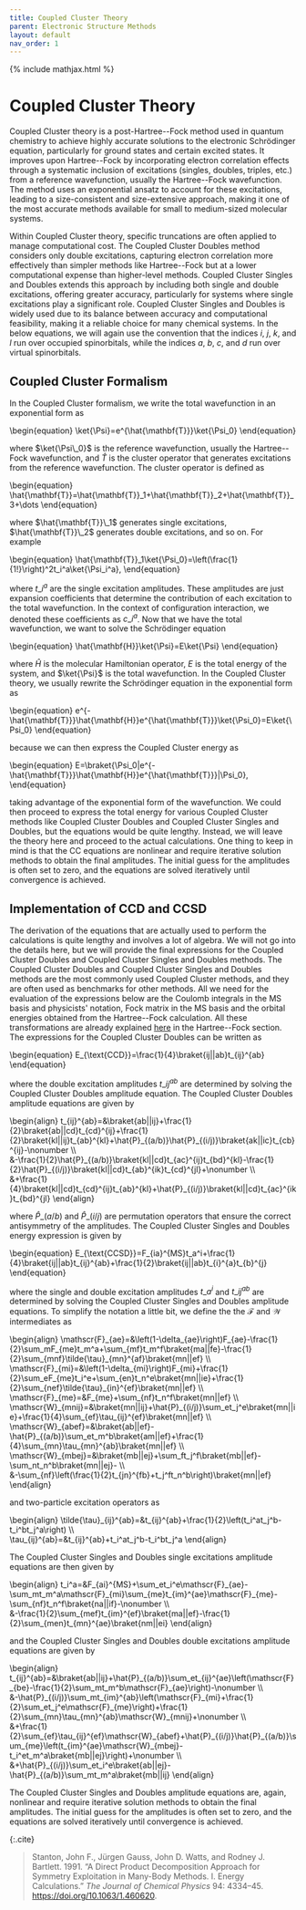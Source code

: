 ```yaml
---
title: Coupled Cluster Theory
parent: Electronic Structure Methods
layout: default
nav_order: 1
---
```

{% include mathjax.html %}

# Coupled Cluster Theory

Coupled Cluster theory is a post-Hartree--Fock method used in quantum chemistry to achieve highly accurate solutions to the electronic Schrödinger equation, particularly for ground states and certain excited states. It improves upon Hartree--Fock by incorporating electron correlation effects through a systematic inclusion of excitations (singles, doubles, triples, etc.) from a reference wavefunction, usually the Hartree--Fock wavefunction. The method uses an exponential ansatz to account for these excitations, leading to a size-consistent and size-extensive approach, making it one of the most accurate methods available for small to medium-sized molecular systems.

Within Coupled Cluster theory, specific truncations are often applied to manage computational cost. The Coupled Cluster Doubles method considers only double excitations, capturing electron correlation more effectively than simpler methods like Hartree--Fock but at a lower computational expense than higher-level methods. Coupled Cluster Singles and Doubles extends this approach by including both single and double excitations, offering greater accuracy, particularly for systems where single excitations play a significant role. Coupled Cluster Singles and Doubles is widely used due to its balance between accuracy and computational feasibility, making it a reliable choice for many chemical systems. In the below equations, we will again use the convention that the indices $i$, $j$, $k$, and $l$ run over occupied spinorbitals, while the indices $a$, $b$, $c$, and $d$ run over virtual spinorbitals.

## Coupled Cluster Formalism

In the Coupled Cluster formalism, we write the total wavefunction in an exponential form as

\begin{equation}
\ket{\Psi}=e^{\hat{\mathbf{T}}}\ket{\Psi\_0}
\end{equation}

where $\ket{\Psi\_0}$ is the reference wavefunction, usually the Hartree--Fock wavefunction, and $\hat{T}$ is the cluster operator that generates excitations from the reference wavefunction. The cluster operator is defined as

\begin{equation}
\hat{\mathbf{T}}=\hat{\mathbf{T}}\_1+\hat{\mathbf{T}}\_2+\hat{\mathbf{T}}\_3+\dots
\end{equation}

where $\hat{\mathbf{T}}\_1$ generates single excitations, $\hat{\mathbf{T}}\_2$ generates double excitations, and so on. For example

\begin{equation}
\hat{\mathbf{T}}\_1\ket{\Psi\_0}=\left(\frac{1}{1!}\right)^2t\_i^a\ket{\Psi\_i^a},
\end{equation}

where $t\_i^a$ are the single excitation amplitudes. These amplitudes are just expansion coefficients that determine the contribution of each excitation to the total wavefunction. In the context of configuration interaction, we denoted these coefficients as $c\_i^a$. Now that we have the total wavefunction, we want to solve the Schrödinger equation

\begin{equation}
\hat{\mathbf{H}}\ket{\Psi}=E\ket{\Psi}
\end{equation}

where $\hat{H}$ is the molecular Hamiltonian operator, $E$ is the total energy of the system, and $\ket{\Psi}$ is the total wavefunction. In the Coupled Cluster theory, we usually rewrite the Schrödinger equation in the exponential form as

\begin{equation}
e^{-\hat{\mathbf{T}}}\hat{\mathbf{H}}e^{\hat{\mathbf{T}}}\ket{\Psi\_0}=E\ket{\Psi\_0}
\end{equation}

because we can then express the Coupled Cluster energy as

\begin{equation}
E=\braket{\Psi\_0|e^{-\hat{\mathbf{T}}}\hat{\mathbf{H}}e^{\hat{\mathbf{T}}}|\Psi\_0},
\end{equation}

taking advantage of the exponential form of the wavefunction. We could then proceed to express the total energy for various Coupled Cluster methods like Coupled Cluster Doubles and Coupled Cluster Singles and Doubles, but the equations would be quite lengthy. Instead, we will leave the theory here and proceed to the actual calculations. One thing to keep in mind is that the CC equations are nonlinear and require iterative solution methods to obtain the final amplitudes. The initial guess for the amplitudes is often set to zero, and the equations are solved iteratively until convergence is achieved.

## Implementation of CCD and CCSD

The derivation of the equations that are actually used to perform the calculations is quite lengthy and involves a lot of algebra. We will not go into the details here, but we will provide the final expressions for the Coupled Cluster Doubles and Coupled Cluster Singles and Doubles methods.<!--\cite{10.1063/1.460620}--> The Coupled Cluster Doubles and Coupled Cluster Singles and Doubles methods are the most commonly used Coupled Cluster methods, and they are often used as benchmarks for other methods. All we need for the evaluation of the expressions below are the Coulomb integrals in the MS basis and physicists' notation, Fock matrix in the MS basis and the orbital energies obtained from the Hartree--Fock calculation. All these transformations are already explained [here](hartreefockmethod.html#the-integral-transforms) in the Hartree--Fock section. The expressions for the Coupled Cluster Doubles can be written as

\begin{equation}
E\_{\text{CCD}}=\frac{1}{4}\braket{ij||ab}t\_{ij}^{ab}
\end{equation}

where the double excitation amplitudes $t\_{ij}^{ab}$ are determined by solving the Coupled Cluster Doubles amplitude equation. The Coupled Cluster Doubles amplitude equations are given by

\begin{align}
t\_{ij}^{ab}=&\braket{ab||ij}+\frac{1}{2}\braket{ab||cd}t\_{cd}^{ij}+\frac{1}{2}\braket{kl||ij}t\_{ab}^{kl}+\hat{P}\_{(a/b)}\hat{P}\_{(i/j)}\braket{ak||ic}t\_{cb}^{ij}-\nonumber \\\\\
&-\frac{1}{2}\hat{P}\_{(a/b)}\braket{kl||cd}t\_{ac}^{ij}t\_{bd}^{kl}-\frac{1}{2}\hat{P}\_{(i/j)}\braket{kl||cd}t\_{ab}^{ik}t\_{cd}^{jl}+\nonumber \\\\\
&+\frac{1}{4}\braket{kl||cd}t\_{cd}^{ij}t\_{ab}^{kl}+\hat{P}\_{(i/j)}\braket{kl||cd}t\_{ac}^{ik}t\_{bd}^{jl}
\end{align}

where $\hat{P}\_{(a/b)}$ and $\hat{P}\_{(i/j)}$ are permutation operators that ensure the correct antisymmetry of the amplitudes. The Coupled Cluster Singles and Doubles energy expression is given by

\begin{equation}
E\_{\text{CCSD}}=F\_{ia}^{MS}t\_a^i+\frac{1}{4}\braket{ij||ab}t\_{ij}^{ab}+\frac{1}{2}\braket{ij||ab}t\_{i}^{a}t\_{b}^{j}
\end{equation}

where the single and double excitation amplitudes $t\_a^i$ and $t\_{ij}^{ab}$ are determined by solving the Coupled Cluster Singles and Doubles amplitude equations. To simplify the notation a little bit, we define the the $\mathscr{F}$ and $\mathscr{W}$ intermediates as

\begin{align}
\mathscr{F}\_{ae}=&\left(1-\delta\_{ae}\right)F\_{ae}-\frac{1}{2}\sum\_mF\_{me}t\_m^a+\sum\_{mf}t\_m^f\braket{ma||fe}-\frac{1}{2}\sum\_{mnf}\tilde{\tau}\_{mn}^{af}\braket{mn||ef} \\\\\
\mathscr{F}\_{mi}=&\left(1-\delta\_{mi}\right)F\_{mi}+\frac{1}{2}\sum\_eF\_{me}t\_i^e+\sum\_{en}t\_n^e\braket{mn||ie}+\frac{1}{2}\sum\_{nef}\tilde{\tau}\_{in}^{ef}\braket{mn||ef} \\\\\
\mathscr{F}\_{me}=&F\_{me}+\sum\_{nf}t\_n^f\braket{mn||ef} \\\\\
\mathscr{W}\_{mnij}=&\braket{mn||ij}+\hat{P}\_{(i/j)}\sum\_et\_j^e\braket{mn||ie}+\frac{1}{4}\sum\_{ef}\tau\_{ij}^{ef}\braket{mn||ef} \\\\\
\mathscr{W}\_{abef}=&\braket{ab||ef}-\hat{P}\_{(a/b)}\sum\_et\_m^b\braket{am||ef}+\frac{1}{4}\sum\_{mn}\tau\_{mn}^{ab}\braket{mn||ef} \\\\\
\mathscr{W}\_{mbej}=&\braket{mb||ej}+\sum\_ft\_j^f\braket{mb||ef}-\sum\_nt\_n^b\braket{mn||ej}- \\\\\
&-\sum\_{nf}\left(\frac{1}{2}t\_{jn}^{fb}+t\_j^ft\_n^b\right)\braket{mn||ef}
\end{align}

and two-particle excitation operators as

\begin{align}
\tilde{\tau}\_{ij}^{ab}=&t\_{ij}^{ab}+\frac{1}{2}\left(t\_i^at\_j^b-t\_i^bt\_j^a\right) \\\\\
\tau\_{ij}^{ab}=&t\_{ij}^{ab}+t\_i^at\_j^b-t\_i^bt\_j^a
\end{align}

The Coupled Cluster Singles and Doubles single excitations amplitude equations are then given by

\begin{align}
t\_i^a=&F\_{ai}^{MS}+\sum\_et\_i^e\mathscr{F}\_{ae}-\sum\_mt\_m^a\mathscr{F}\_{mi}\sum\_{me}t\_{im}^{ae}\mathscr{F}\_{me}-\sum\_{nf}t\_n^f\braket{na||if}-\nonumber \\\\\
&-\frac{1}{2}\sum\_{mef}t\_{im}^{ef}\braket{ma||ef}-\frac{1}{2}\sum\_{men}t\_{mn}^{ae}\braket{nm||ei}
\end{align}

and the Coupled Cluster Singles and Doubles double excitations amplitude equations are given by

\begin{align}
t\_{ij}^{ab}=&\braket{ab||ij}+\hat{P}\_{(a/b)}\sum\_et\_{ij}^{ae}\left(\mathscr{F}\_{be}-\frac{1}{2}\sum\_mt\_m^b\mathscr{F}\_{ae}\right)-\nonumber \\\\\
&-\hat{P}\_{(i/j)}\sum\_mt\_{im}^{ab}\left(\mathscr{F}\_{mi}+\frac{1}{2}\sum\_et\_j^e\mathscr{F}\_{me}\right)+\frac{1}{2}\sum\_{mn}\tau\_{mn}^{ab}\mathscr{W}\_{mnij}+\nonumber \\\\\
&+\frac{1}{2}\sum\_{ef}\tau\_{ij}^{ef}\mathscr{W}\_{abef}+\hat{P}\_{(i/j)}\hat{P}\_{(a/b)}\sum_{me}\left(t_{im}^{ae}\mathscr{W}\_{mbej}-t\_i^et\_m^a\braket{mb||ej}\right)+\nonumber \\\\\
&+\hat{P}\_{(i/j)}\sum\_et\_i^e\braket{ab||ej}-\hat{P}\_{(a/b)}\sum\_mt\_m^a\braket{mb||ij}
\end{align}

The Coupled Cluster Singles and Doubles amplitude equations are, again, nonlinear and require iterative solution methods to obtain the final amplitudes. The initial guess for the amplitudes is often set to zero, and the equations are solved iteratively until convergence is achieved.

{:.cite}
> Stanton, John F., Jürgen Gauss, John D. Watts, and Rodney J. Bartlett. 1991. “A Direct Product Decomposition Approach for Symmetry Exploitation in Many-Body Methods. I. Energy Calculations.” *The Journal of Chemical Physics* 94: 4334–45. <https://doi.org/10.1063/1.460620>.
>
